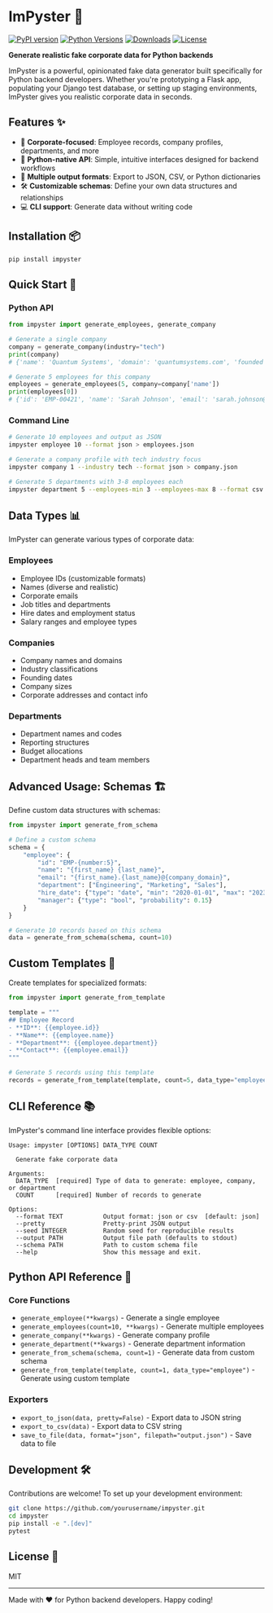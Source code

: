 # ImPyster 🐍

[![PyPI version](https://img.shields.io/pypi/v/impyster.svg)](https://pypi.org/project/impyster/)
[![Python Versions](https://img.shields.io/pypi/pyversions/impyster.svg)](https://pypi.org/project/impyster/)
[![Downloads](https://static.pepy.tech/badge/impyster)](https://pepy.tech/project/impyster)
[![License](https://img.shields.io/github/license/yourusername/impyster.svg)](https://github.com/yourusername/impyster/blob/main/LICENSE)

**Generate realistic fake corporate data for Python backends**

ImPyster is a powerful, opinionated fake data generator built specifically for Python backend developers. Whether you're prototyping a Flask app, populating your Django test database, or setting up staging environments, ImPyster gives you realistic corporate data in seconds.

## Features ✨

- 🏢 **Corporate-focused**: Employee records, company profiles, departments, and more
- 🧰 **Python-native API**: Simple, intuitive interfaces designed for backend workflows
- 🔄 **Multiple output formats**: Export to JSON, CSV, or Python dictionaries
- 🛠️ **Customizable schemas**: Define your own data structures and relationships
- 💻 **CLI support**: Generate data without writing code

## Installation 📦

```bash
pip install impyster
```

## Quick Start 🚀

### Python API

```python
from impyster import generate_employees, generate_company

# Generate a single company
company = generate_company(industry="tech")
print(company)
# {'name': 'Quantum Systems', 'domain': 'quantumsystems.com', 'founded': '2015-03-12', ...}

# Generate 5 employees for this company
employees = generate_employees(5, company=company['name'])
print(employees[0])
# {'id': 'EMP-00421', 'name': 'Sarah Johnson', 'email': 'sarah.johnson@quantumsystems.com', ...}
```

### Command Line

```bash
# Generate 10 employees and output as JSON
impyster employee 10 --format json > employees.json

# Generate a company profile with tech industry focus
impyster company 1 --industry tech --format json > company.json

# Generate 5 departments with 3-8 employees each
impyster department 5 --employees-min 3 --employees-max 8 --format csv > departments.csv
```

## Data Types 📊

ImPyster can generate various types of corporate data:

### Employees

- Employee IDs (customizable formats)
- Names (diverse and realistic)
- Corporate emails
- Job titles and departments
- Hire dates and employment status
- Salary ranges and employee types

### Companies

- Company names and domains
- Industry classifications
- Founding dates
- Company sizes
- Corporate addresses and contact info

### Departments

- Department names and codes
- Reporting structures
- Budget allocations
- Department heads and team members

## Advanced Usage: Schemas 🏗️

Define custom data structures with schemas:

```python
from impyster import generate_from_schema

# Define a custom schema
schema = {
    "employee": {
        "id": "EMP-{number:5}",
        "name": "{first_name} {last_name}",
        "email": "{first_name}.{last_name}@{company_domain}",
        "department": ["Engineering", "Marketing", "Sales"],
        "hire_date": {"type": "date", "min": "2020-01-01", "max": "2023-12-31"},
        "manager": {"type": "bool", "probability": 0.15}
    }
}

# Generate 10 records based on this schema
data = generate_from_schema(schema, count=10)
```

## Custom Templates 📝

Create templates for specialized formats:

```python
from impyster import generate_from_template

template = """
## Employee Record
- **ID**: {{employee.id}}
- **Name**: {{employee.name}}
- **Department**: {{employee.department}}
- **Contact**: {{employee.email}}
"""

# Generate 5 records using this template
records = generate_from_template(template, count=5, data_type="employee")
```

## CLI Reference 📚

ImPyster's command line interface provides flexible options:

```
Usage: impyster [OPTIONS] DATA_TYPE COUNT

  Generate fake corporate data

Arguments:
  DATA_TYPE  [required] Type of data to generate: employee, company, or department
  COUNT      [required] Number of records to generate

Options:
  --format TEXT           Output format: json or csv  [default: json]
  --pretty                Pretty-print JSON output
  --seed INTEGER          Random seed for reproducible results
  --output PATH           Output file path (defaults to stdout)
  --schema PATH           Path to custom schema file
  --help                  Show this message and exit.
```

## Python API Reference 📖

### Core Functions

- `generate_employee(**kwargs)` - Generate a single employee
- `generate_employees(count=10, **kwargs)` - Generate multiple employees
- `generate_company(**kwargs)` - Generate company profile
- `generate_department(**kwargs)` - Generate department information
- `generate_from_schema(schema, count=1)` - Generate data from custom schema
- `generate_from_template(template, count=1, data_type="employee")` - Generate using custom template

### Exporters

- `export_to_json(data, pretty=False)` - Export data to JSON string
- `export_to_csv(data)` - Export data to CSV string
- `save_to_file(data, format="json", filepath="output.json")` - Save data to file

## Development 🛠️

Contributions are welcome! To set up your development environment:

```bash
git clone https://github.com/yourusername/impyster.git
cd impyster
pip install -e ".[dev]"
pytest
```

## License 📄

MIT

---

Made with ❤️ for Python backend developers. Happy coding!
